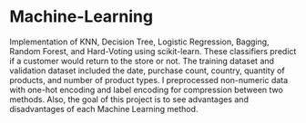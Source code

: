 # Machine-Learning
Implementation of KNN, Decision Tree, Logistic Regression, Bagging, Random Forest, and Hard-Voting using scikit-learn. 
These classifiers predict if a customer would return to the store or not. The training dataset and validation dataset included the date, purchase count, country, quantity of products, and number of product types. I preprocessed non-numeric data with one-hot encoding and label encoding for compression between two methods. Also, the goal of this project is to see advantages and disadvantages of each Machine Learning method.
